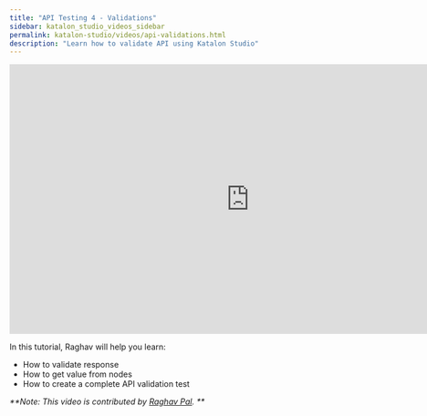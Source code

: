 ```yaml
---
title: "API Testing 4 - Validations"
sidebar: katalon_studio_videos_sidebar
permalink: katalon-studio/videos/api-validations.html
description: "Learn how to validate API using Katalon Studio"
---
```

<iframe width="840" height="473" src="https://www.youtube.com/embed/DO5AoljmUh8" frameborder="0" allow="autoplay; encrypted-media" allowfullscreen="">&nbsp;</iframe>


In this tutorial, Raghav will help you learn:

* How to validate response
* How to get value from nodes
* How to create a complete API validation test

_**Note: This video is contributed by [Raghav Pal](https://www.youtube.com/channel/UCTt7pyY-o0eltq14glaG5dg). **_
